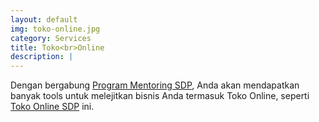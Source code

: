 ```yaml
---
layout: default
img: toko-online.jpg
category: Services
title: Toko<br>Online
description: |
---
```

Dengan bergabung [Program Mentoring SDP](https://sejutadigitalpreneur.com/adminpreneur), Anda akan mendapatkan banyak tools untuk melejitkan bisnis Anda termasuk Toko Online, seperti [Toko Online SDP](http://sejutaproduk.com/adminpreneur) ini.

